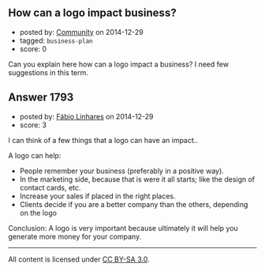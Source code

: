 ## How can a logo impact business?

- posted by: [Community](https://stackexchange.com/users/-1/community) on 2014-12-29
- tagged: `business-plan`
- score: 0

Can you explain here how can a logo impact a business? I need few suggestions in this term.


## Answer 1793

- posted by: [Fábio Linhares](https://stackexchange.com/users/4903612/f-bio-linhares) on 2014-12-29
- score: 3

I can think of a few things that a logo can have an impact..

A logo can help:

- People remember your business (preferably in a positive way).
- In the marketing side, because that is were it all starts; like the design of contact cards, etc.
- Increase your sales if placed in the right places.
- Clients decide if you are a better company than the others, depending on the logo

Conclusion: A logo is very important because ultimately it will help you generate more money for your company. 



---

All content is licensed under [CC BY-SA 3.0](https://creativecommons.org/licenses/by-sa/3.0/).
